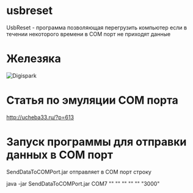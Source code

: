 # usbreset
UsbReset - программа позволяющая перегрузить компьютер если в течении некоторого времени в СОМ порт не приходят данные

# Железяка
![Digispark](https://cdn.instructables.com/FKP/MAA2/HH2VJNW1/FKPMAA2HH2VJNW1.MEDIUM.jpg)

# Статья по эмуляции СОМ порта
http://ucheba33.ru/?p=613

# Запуск программы для отправки данных в СОМ порт

SendDataToCOMPort.jar отправляет в СОМ порт строку

java -jar SendDataToCOMPort.jar COM7 "" "" "" "" "" "3000"
